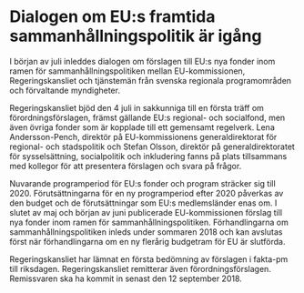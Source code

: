 # Dialogen om EU:s framtida sammanhållningspolitik är igång

I början av juli inleddes dialogen om förslagen till EU:s nya fonder inom ramen för sammanhållningspolitiken mellan EU\-kommissionen, Regeringskansliet och tjänstemän från svenska regionala programområden och förvaltande myndigheter.


Regeringskansliet bjöd den 4 juli in sakkunniga till en första träff om förordningsförslagen, främst gällande EU:s regional\- och socialfond, men även övriga fonder som är kopplade till ett gemensamt regelverk. Lena Andersson\-Pench, direktör på EU\-kommissionens generaldirektorat för regional\- och stadspolitik och Stefan Olsson, direktör på generaldirektoratet för sysselsättning, socialpolitik och inkludering fanns på plats tillsammans med kollegor för att presentera förslagen och svara på frågor.

Nuvarande programperiod för EU:s fonder och program sträcker sig till 2020\. Förutsättningarna för en ny programperiod efter 2020 påverkas av den budget och de förutsättningar som EU:s medlemsländer enas om. I slutet av maj och början av juni publicerade EU\-kommissionen förslag till nya fonder inom ramen för sammanhållningspolitiken. Förhandlingarna om sammanhållningspolitiken inleds under sommaren 2018 och kan avslutas först när förhandlingarna om en ny flerårig budgetram för EU är slutförda.


Regeringskansliet har lämnat en första bedömning av förslagen i fakta\-pm till riksdagen. Regeringskansliet remitterar även förordningsförslagen. Remissvaren ska ha kommit in senast den 12 september 2018\.
